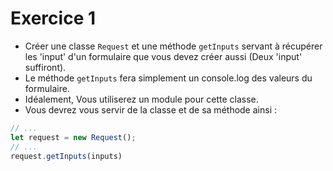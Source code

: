 # Exercice 1

- Créer une classe `Request` et une méthode `getInputs` servant à récupérer les 'input' d'un formulaire que vous devez créer aussi (Deux 'input' suffiront).
- Le méthode `getInputs` fera simplement un console.log des valeurs du formulaire.
- Idéalement, Vous utiliserez un module pour cette classe.
- Vous devrez vous servir de la classe et de sa méthode ainsi : 
```javascript
// ...
let request = new Request();
// ...
request.getInputs(inputs)
```